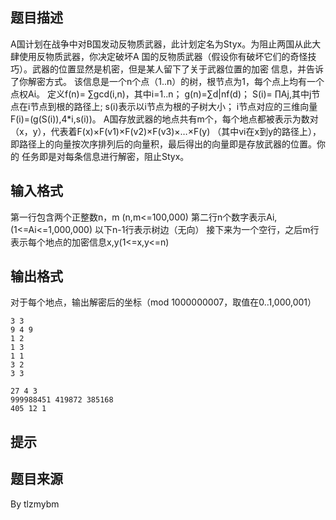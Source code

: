 


## 题目描述
A国计划在战争中对B国发动反物质武器，此计划定名为Styx。为阻止两国从此大肆使用反物质武器，你决定破坏A
国的反物质武器（假设你有破坏它们的奇怪技巧）。武器的位置显然是机密，但是某人留下了关于武器位置的加密
信息，并告诉了你解密方式。
该信息是一个n个点（1..n）的树，根节点为1，每个点上均有一个点权Ai。
定义f(n)= ∑gcd(i,n)，其中i=1..n；
g(n)=∑d|nf(d)；
S(i)= ∏Aj,其中j节点在i节点到根的路径上;
s(i)表示以i节点为根的子树大小；
i节点对应的三维向量F(i)=(g(S(i)),4*i,s(i))。
A国存放武器的地点共有m个，每个地点都被表示为数对（x，y），代表着F(x)×F(v1)×F(v2)×F(v3)×…×F(y)
（其中vi在x到y的路径上），即路径上的向量按次序排列后的向量积，最后得出的向量即是存放武器的位置。你的
任务即是对每条信息进行解密，阻止Styx。
## 输入格式
第一行包含两个正整数n，m (n,m<=100,000)
第二行n个数字表示Ai,(1<=Ai<=1,000,000)
以下n-1行表示树边（无向）
接下来为一个空行，之后m行表示每个地点的加密信息x,y(1<=x,y<=n)
## 输出格式
对于每个地点，输出解密后的坐标（mod 1000000007，取值在0..1,000,001）

```input1
3 3
9 4 9 
1 2
1 3
1 1
3 2
3 3

```
```output1
27 4 3
999988451 419872 385168
405 12 1
```

## 提示
## 题目来源
By tlzmybm


